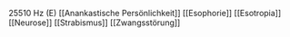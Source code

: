 25510 Hz (E)
[[Anankastische Persönlichkeit]]
[[Esophorie]]
[[Esotropia]]
[[Neurose]]
[[Strabismus]]
[[Zwangsstörung]]